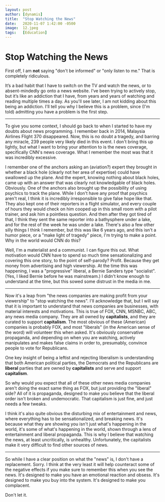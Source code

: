 ```yaml
---
layout:	post
author:	[dynamis]
title:	"Stop Watching the News"
date:	2020-11-07 1:42:00 -0500
image:	12.jpeg
tags:	[Education]
---
```

# Stop Watching the News

First off, I am **not** saying "don't be informed" or "only listen to me." That is completely ridiculous.

It’s a bad habit that I have to switch on the TV and watch the news, or to absent-mindedly go onto a news website. I’ve been trying to actively stop, but it’s like an addiction that I have, from years and years of watching and reading multiple times a day. As you'll see later, I am not kidding about this being an addiction. I'll tell you why I believe this is a problem, since (I'm told) admitting you have a problem is the first step.

***

To give you some context, I should go back to when I started to have my doubts about news programming. I remember back in 2014, Malaysia Airlines Flight 370 disappeared. Now, this is no doubt a tragedy, and barring any miracle, 239 people very likely died in this event. I don't bring this up lightly, but what I want to bring your attention to is the news coverage, specifically CNN's news coverage. What I remember the most was that it was incredibly excessive.

I remember one of the anchors asking an (aviation?) expert they brought in whether a black hole (clearly not her area of expertise) could have swallowed up the plane. And the expert, knowing nothing about black holes, came up with an answer that was clearly not knowledgable of black holes. Obviously. One of the anchors also brought up the possibility of using psychics to track the plane. While I don't have any proof that psychics aren't real, I think it is incredibly irresponsible to give false hope like that. They also kept one of their reporters in a flight simulator, and every couple of hours they would check on him cooped up in this small room with a pilot trainer, and ask him a pointless question. And then after they got tired of that, I think they sent the same reporter into a bathysphere under a lake, and for the rest of the week he was under a lake. There's also a few other silly things I think I remember, but this was like 6 years ago, and this isn't a humor piece, or a "make light of tragedy" piece, I'm trying to make a point. Why in the world would CNN do this?

Well, I'm a materialist and a communist. I can figure this out. What motivation would CNN have to spend so much time sensationalizing and covering this one story, to the point of self-parody? Profit. Because they get money from advertising and high viewership. At the time this was happening, I was a "progressive" liberal, a Bernie Sanders type "socialist". (Yes, I liked Bernie before he was mainstream.) I didn't know enough to understand at the time, but this sowed some distrust in the media in me.

***

Now it's a leap from "the news companies are making profit from your viewership" to "stop watching the news". I'll acknowledge that, but I will say that it is important to understand that news companies are businesses, with material interests and motivations. This is true of FOX, CNN, MSNBC, ABC, any news media company. They are all owned by **capitalists**, and they are curated to support **capitalism**. The most obvious of these (American) companies is probably FOX, and most "liberals" (in the American sense of the word) will volunteer this when asked. It's obviously conservative propaganda, and depending on when you are watching, actively manipulates and makes false claims in order to, presumably, convince people to vote for Republicans.

One key insight of being a leftist and rejecting liberalism is understanding that both American political parties, the Democrats and the Republicans are **liberal** parties that are owned by **capitalists** and serve and support **capitalism**.

So why would you expect that all of these other news media companies aren't doing the exact same thing as FOX, but just providing the "liberal" side? All of it is propaganda, designed to make you believe that the liberal order isn't broken and undemocratic. That capitalism is just fine, and just needs a few tweaks.

I think it's also quite obvious the disturbing mix of entertainment and news, where everything has to be sensationalized, and breaking news. It's because what they are showing you isn't just what's happening in the world, it's some of what's happening in the world, shown through a lens of entertainment and liberal propaganda. This is why I believe that watching the news, at least uncritically, is unhealthy. Unfortunately, the capitalists make it very difficult to find other sources of news.

***

So while I have a clear position on what the "news" is, I don't have a replacement. Sorry. I think at the very least it will help counteract some of the negative effects if you make sure to remember this when you see the news. It's designed to make you have an emotional reaction and obsess. It's designed to make you buy into the system. It's designed to make you complacent.

Don't let it.
